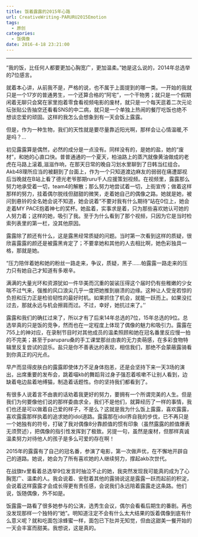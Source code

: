 ```yaml
---
title: 饭着露露的2015年心路
url: CreativeWriting-PARURU2015Emotion
tags:
  - 原创
categories:
  - 饭偶像
date: 2016-4-18 23:21:00
---
```


* * *

“我的饭，比任何人都要更加心胸宽广，更加温柔。”她是这么说的，2014年总选举的7位感言。

就着本心讲，从前我不是，严格的说，也不属于上面提到的哪一类。一开始的我就只是一个17岁的普通男生，一个还算合格的“阿宅”，一个干物男；就只是一个假期闲着无聊只会窝在家里抱着零食看视频电影的废材，就只是一个每天逛着二次元论坛张贴公告抽空还看看SNS的中二病，就只是一个单独上热闹的餐厅吃饭也绝不想谈恋爱的顽固。这样的我怎么会想象到有一天会饭上露露。

但是，作为一种生物，我们的天性就是要尽量靠近阳光啊，那样会让心情温暖,不是吗？…

初见露露算是偶然，必然的成分是一点没有。同样没有的，是她的盐，她的“废材”，和她的心直口快。普普通通的一个夏天，柏油路上的蒸汽就像黄油做成的老虎在马路上滚着,滋滋作响，在那天日常的晚自习划水里聊到了日韩当红组合。Akb48理所应当的被翻到了台面上，作为一个只知道渡边麻友的弱弱在痛遭鄙视后当晚就在B站上看了德光老爷那期ruru千人应援策划视频。在视频里，露露那么努力地承受着一切，team4的解散；那么努力地尝试着一切，上街宣传；做着这样那样的努力，挂着偶尔脱线但甜甜的微笑，走着她自己的偶像之路。她就是她，被问到悬铃的全名她会说不知道，她会说着“不要对我有什么期待”站在0位上，她会走着MY PACE抱着神七的奖杯。她盐着，实事求是着，只为那些喜欢她认可她的人努力着；这样的她，吸引了我。至于为什么看到了那个视频，只因为它是当时检索列表里的第一栏，没其他原因。

露露除了颜还有什么，这是露黑经常质疑的问题。当时第一次看到这样的质疑，很欣喜露露的颜还是被露黑肯定了；不要拿她和其他的人去相比啊，她色彩独具一格，那就是她。

“压力陪伴着她和她的粉丝一路走来，争议，质疑，黑子……帕露露一路走来的压力只有她自己才知道有多艰辛。

满满的大量光环和资源犹如一件华美而沉重的袈裟压得这个届时仍有些稚嫩的少女喘不过气来，强推的风口浪尖几乎一度把她推到崩溃的边缘。这种让人受宠若惊的负担和压力正是检验韧性的最好时机。如果抓住了机会，就能一跃而上。如果没扛过去，那就永远与机会擦肩而过。不过，幸好，她抗过来了。’’

露露和我们的确扛过来了，所以才有了后来14年总选的7位，15年总选的9位。总选举真的只是饭的竞争，然而也在一定程度上体现了偶像的魅力和吸引力。露露在755上的神对应，在录制节目时对其他成员的温柔照顾和她在冠名番里反应慢一拍的不完美；甚至于paruparu桑的手工课堂那丝由衷的无力卖萌感，在多彩食物特辑里反复尝试的逗乐。盐只是你不善表达的表现，相信我们，那绝不会蒙蔽露骑看到你真正的闪光点。

早产而显得皮肤白的露露即使体力不足身体抱恙，还是会坚持下来一天3场的演出，出席重要的发布会，跳着喵kb的舞蹈背过身子强忍着咳嗽不让别人看到，边缺着电边盐着地缚猫，制造着话题性。你的坚持我们都看到了。

有很多人说着言不由衷的话劝着我更好的努力，要拥有一个所谓完美的人生。但是我们为何要像他们说的那样委曲求全，我们不是他们，就算经历了一样的事情，我们也还是可以做着自己爱的样子，不是么？这就是我为什么饭上露露，喜欢露露，喜欢露露那样执着的追求她的idol道路。露露那在idol界自我的步伐，已不再只是一个她独有的符号，打破了我对偶像8分靠颜值的惯有印象（虽然露露的颜值爆表无须赘述），把偶像的指引性发挥到了极致。另提一句，虽然是废材，但那样真诚温柔努力对待他人的孩子是多么可爱的存在啊！

2015年的露露有了自己的冠名番，参演了电影，第一次做声优，在不懈地开辟自己的道路。她说，她会为了所有喜欢她的人继续努力，撑起akb次世代。

在战旗tv里看着总选举9位发言时抽泣不止的她，我突然发现我可能真的成为了心胸宽广、温柔的人。我会说着、安慰着其他的露骑说这是露露一跃而起前的积淀，会说着这样露露才会成长得更有责任感，会说我们永远陪着露露走这条路。他们说，饭随偶像，外不如是。

饭露露一路看了很多她参与的公演，选秀生会议，偶尔会看看后期生的番剧。再也没发现那样一个独特的“她”。明知道注定不会有什么太大结果的饭着偶像到底有什么意义呢？就和吃面包涂蜂蜜一样，面包已下肚并无知觉，但由这甜美一餐开始的一天会丰富而甜美。我想说，这是真的。
